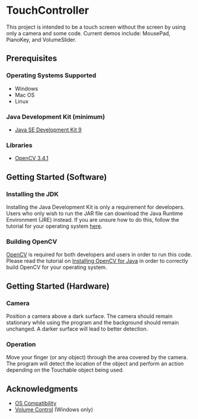 # TouchController
This project is intended to be a touch screen without the screen by using only a camera and some code.
Current demos include: MousePad, PianoKey, and VolumeSlider.

## Prerequisites
### Operating Systems Supported
* Windows
* Mac OS
* Linux
### Java Development Kit (minimum)
* [Java SE Development Kit 9](http://www.oracle.com/technetwork/java/javase/downloads/jdk9-downloads-3848520.html)
### Libraries
* [OpenCV 3.4.1](https://opencv.org/releases.html)

## Getting Started (Software)
### Installing the JDK
Installing the Java Development Kit is only a requirement for developers. Users who only wish to run the JAR file can download the Java Runtime Environment (JRE) instead. If you are unsure how to do this, follow the tutorial for your operating system [here](https://docs.oracle.com/javase/9/install/overview-jdk-9-and-jre-9-installation.htm#JSJIG-GUID-8677A77F-231A-40F7-98B9-1FD0B48C346A).
### Building OpenCV
[OpenCV](https://opencv.org/) is required for both developers and users in order to run this code. Please read the tutorial on [Installing OpenCV for Java](https://github.com/opencv-java/opencv-java-tutorials/blob/master/docs/source/01-installing-opencv-for-java.rst) in order to correctly build OpenCV for your operating system.

## Getting Started (Hardware)
### Camera
Position a camera above a dark surface. The camera should remain stationary while using the program and the background should remain unchanged. A darker surface will lead to better detection. 
### Operation
Move your finger (or any object) through the area covered by the camera. The program will detect the location of the object and perform an action depending on the Touchable object being used.

## Acknowledgments
* [OS Compatibility](https://stackoverflow.com/a/18780559)
* [Volume Control](http://www.nirsoft.net/utils/nircmd.html) (Windows only)
